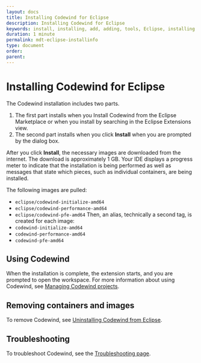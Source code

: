 ```yaml
---
layout: docs
title: Installing Codewind for Eclipse
description: Installing Codewind for Eclipse
keywords: install, installing, add, adding, tools, Eclipse, installing Codewind for Eclipse
duration: 1 minute
permalink: mdt-eclipse-installinfo
type: document
order: 
parent: 
---
```


# Installing Codewind for Eclipse

The Codewind installation includes two parts.
1. The first part installs when you Install Codewind from the Eclipse Marketplace or when you install by searching in the Eclipse Extensions view.
2. The second part installs when you click **Install** when you are prompted by the dialog box.

After you click **Install**, the necessary images are downloaded from the internet. The download is approximately 1 GB. Your IDE displays a progress meter to indicate that the installation is being performed as well as messages that state which pieces, such as individual containers, are being installed.

The following images are pulled:
- `eclipse/codewind-initialize-amd64`
- `eclipse/codewind-performance-amd64`
- `eclipse/codewind-pfe-amd64`
Then, an alias, technically a second tag, is created for each image:
- `codewind-initialize-amd64`
- `codewind-performance-amd64`
- `codewind-pfe-amd64`

## Using Codewind
When the installation is complete, the extension starts, and you are prompted to open the workspace. For more information about using Codewind, see [Managing Codewind projects](mdteclipsemanagingprojects.html).

## Removing containers and images
To remove Codewind, see [Uninstalling Codewind from Eclipse](mdteclipseuninstall.html).

## Troubleshooting
To troubleshoot Codewind, see the [Troubleshooting page](troubleshooting.html).